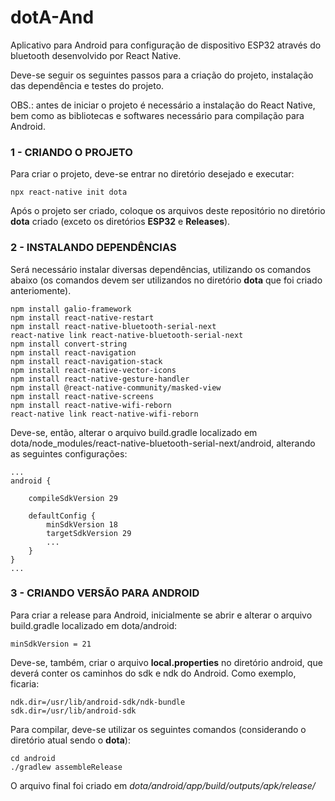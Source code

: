 # dotA-And

Aplicativo para Android para configuração de dispositivo ESP32 através do bluetooth desenvolvido por React Native.

Deve-se seguir os seguintes passos para a criação do projeto, instalação das dependência e testes do projeto.

OBS.: antes de iniciar o projeto é necessário a instalação do React Native, bem como as bibliotecas e softwares necessário para compilação para Android.

### 1 - CRIANDO O PROJETO

Para criar o projeto, deve-se entrar no diretório desejado e executar:
```
npx react-native init dota
```
Após o projeto ser criado, coloque os arquivos deste repositório no diretório **dota** criado (exceto os diretórios **ESP32** e **Releases**).

### 2 - INSTALANDO DEPENDÊNCIAS
Será necessário instalar diversas dependências, utilizando os comandos abaixo (os comandos devem ser utilizandos no diretório **dota** que foi criado anteriomente).
```
npm install galio-framework
npm install react-native-restart
npm install react-native-bluetooth-serial-next
react-native link react-native-bluetooth-serial-next
npm install convert-string
npm install react-navigation
npm install react-navigation-stack
npm install react-native-vector-icons
npm install react-native-gesture-handler
npm install @react-native-community/masked-view
npm install react-native-screens
npm install react-native-wifi-reborn
react-native link react-native-wifi-reborn
```

Deve-se, então, alterar o arquivo build.gradle localizado em dota/node_modules/react-native-bluetooth-serial-next/android, alterando as seguintes configurações:

```
...
android {

	compileSdkVersion 29	

	defaultConfig {
		minSdkVersion 18
        targetSdkVersion 29
        ...
	}
}
...
```

### 3 - CRIANDO VERSÃO PARA ANDROID
Para criar a release para Android, inicialmente se abrir e alterar o arquivo build.gradle localizado em dota/android:
```
minSdkVersion = 21
```

Deve-se, também, criar o arquivo **local.properties** no diretório android, que deverá conter os caminhos do sdk e ndk do Android. Como exemplo, ficaria:
```
ndk.dir=/usr/lib/android-sdk/ndk-bundle
sdk.dir=/usr/lib/android-sdk
```

Para compilar, deve-se utilizar os seguintes comandos (considerando o diretório atual sendo o **dota**):
```
cd android
./gradlew assembleRelease
```

O arquivo final foi criado em *dota/android/app/build/outputs/apk/release/*
